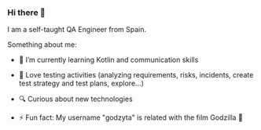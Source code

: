 ### Hi there 👋

I am a self-taught QA Engineer from Spain.

Something about me: 

- 📖 I’m currently learning Kotlin and communication skills
- 🥰 Love testing activities (analyzing requirements, risks, incidents, create test strategy and test plans, explore...)
- 🔍 Curious about new technologies

- ⚡ Fun fact: My username "godzyta" is related with the film Godzilla 🦖
